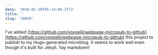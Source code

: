 ```yaml
---
date: '2018-01-30T05:14:09.377Z'
title: ''
slug: '18849'
---
```

I&#39;ve added [https://github.com/voxpelli/webpage-micropub-to-github](https://github.com/voxpelli/webpage-micropub-to-github) this project to publish to my Hugo-generated microblog. It seems to work well even though it&#39;s built for Jekyll. Yay markdown!
